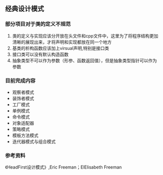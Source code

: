 ## 经典设计模式 ##

### 部分项目对于类的定义不规范 ###
1. 类的定义与实现应该分开放在头文件和cpp文件中，这里为了将程序结构更加清晰的展现出来，才将声明和实现都放在同一个地方
2. 基类的析构函数应该加上virsual声明,特别是接口类
3. 接口类可以没有默认构造函数
4. 抽象类型不可以作为参数（形参、函数返回值），但是抽象类型指针可以作为参数

### 目前完成内容 ###
- 观察者模式
- 装饰者模式
- 工厂模式
- 单例模式
- 命令模式
- 对象适配器
- 策略模式
- 模板方法模式
- 迭代器模式与组合模式

### 参考资料 ###
《HeadFirst设计模式》,Eric Freeman；ElElisabeth Freeman
